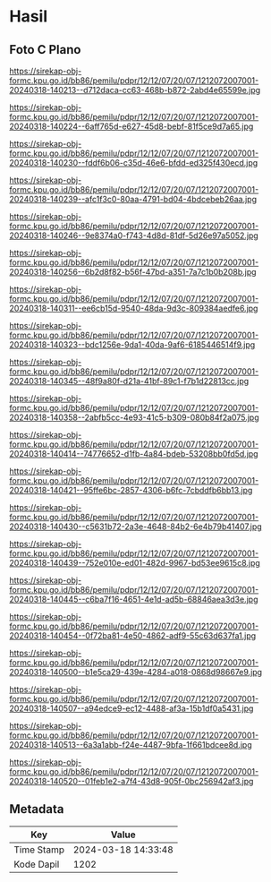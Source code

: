 # Hasil

## Foto C Plano

https://sirekap-obj-formc.kpu.go.id/bb86/pemilu/pdpr/12/12/07/20/07/1212072007001-20240318-140213--d712daca-cc63-468b-b872-2abd4e65599e.jpg

https://sirekap-obj-formc.kpu.go.id/bb86/pemilu/pdpr/12/12/07/20/07/1212072007001-20240318-140224--6aff765d-e627-45d8-bebf-81f5ce9d7a65.jpg

https://sirekap-obj-formc.kpu.go.id/bb86/pemilu/pdpr/12/12/07/20/07/1212072007001-20240318-140230--fddf6b06-c35d-46e6-bfdd-ed325f430ecd.jpg

https://sirekap-obj-formc.kpu.go.id/bb86/pemilu/pdpr/12/12/07/20/07/1212072007001-20240318-140239--afc1f3c0-80aa-4791-bd04-4bdcebeb26aa.jpg

https://sirekap-obj-formc.kpu.go.id/bb86/pemilu/pdpr/12/12/07/20/07/1212072007001-20240318-140246--9e8374a0-f743-4d8d-81df-5d26e97a5052.jpg

https://sirekap-obj-formc.kpu.go.id/bb86/pemilu/pdpr/12/12/07/20/07/1212072007001-20240318-140256--6b2d8f82-b56f-47bd-a351-7a7c1b0b208b.jpg

https://sirekap-obj-formc.kpu.go.id/bb86/pemilu/pdpr/12/12/07/20/07/1212072007001-20240318-140311--ee6cb15d-9540-48da-9d3c-809384aedfe6.jpg

https://sirekap-obj-formc.kpu.go.id/bb86/pemilu/pdpr/12/12/07/20/07/1212072007001-20240318-140323--bdc1256e-9da1-40da-9af6-6185446514f9.jpg

https://sirekap-obj-formc.kpu.go.id/bb86/pemilu/pdpr/12/12/07/20/07/1212072007001-20240318-140345--48f9a80f-d21a-41bf-89c1-f7b1d22813cc.jpg

https://sirekap-obj-formc.kpu.go.id/bb86/pemilu/pdpr/12/12/07/20/07/1212072007001-20240318-140358--2abfb5cc-4e93-41c5-b309-080b84f2a075.jpg

https://sirekap-obj-formc.kpu.go.id/bb86/pemilu/pdpr/12/12/07/20/07/1212072007001-20240318-140414--74776652-d1fb-4a84-bdeb-53208bb0fd5d.jpg

https://sirekap-obj-formc.kpu.go.id/bb86/pemilu/pdpr/12/12/07/20/07/1212072007001-20240318-140421--95ffe6bc-2857-4306-b6fc-7cbddfb6bb13.jpg

https://sirekap-obj-formc.kpu.go.id/bb86/pemilu/pdpr/12/12/07/20/07/1212072007001-20240318-140430--c5631b72-2a3e-4648-84b2-6e4b79b41407.jpg

https://sirekap-obj-formc.kpu.go.id/bb86/pemilu/pdpr/12/12/07/20/07/1212072007001-20240318-140439--752e010e-ed01-482d-9967-bd53ee9615c8.jpg

https://sirekap-obj-formc.kpu.go.id/bb86/pemilu/pdpr/12/12/07/20/07/1212072007001-20240318-140445--c6ba7f16-4651-4e1d-ad5b-68846aea3d3e.jpg

https://sirekap-obj-formc.kpu.go.id/bb86/pemilu/pdpr/12/12/07/20/07/1212072007001-20240318-140454--0f72ba81-4e50-4862-adf9-55c63d637fa1.jpg

https://sirekap-obj-formc.kpu.go.id/bb86/pemilu/pdpr/12/12/07/20/07/1212072007001-20240318-140500--b1e5ca29-439e-4284-a018-0868d98667e9.jpg

https://sirekap-obj-formc.kpu.go.id/bb86/pemilu/pdpr/12/12/07/20/07/1212072007001-20240318-140507--a94edce9-ec12-4488-af3a-15b1df0a5431.jpg

https://sirekap-obj-formc.kpu.go.id/bb86/pemilu/pdpr/12/12/07/20/07/1212072007001-20240318-140513--6a3a1abb-f24e-4487-9bfa-1f661bdcee8d.jpg

https://sirekap-obj-formc.kpu.go.id/bb86/pemilu/pdpr/12/12/07/20/07/1212072007001-20240318-140520--01feb1e2-a7f4-43d8-905f-0bc256942af3.jpg


## Metadata

| Key        | Value               |
| ---------- | ------------------- |
| Time Stamp | 2024-03-18 14:33:48 |
| Kode Dapil | 1202                |



